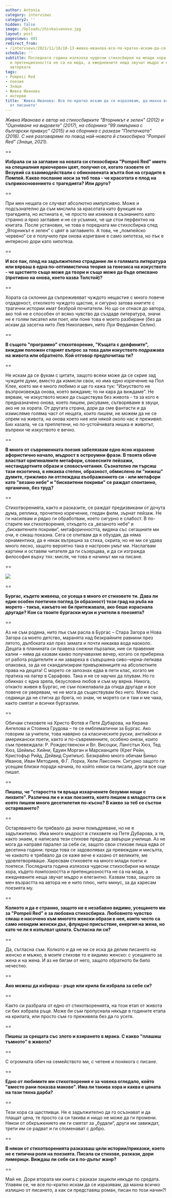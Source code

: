 ```yaml
---
author: Antonia
category: interviews
category2: ''
hidden: false
image: /Uploads/zhivkaivanova.jpg
layout: post
pageviews: 401
redirect_from:
- /interviews/2021/11/18/10-13-живка-иванова-все-по-кратко-искам-да-се-изразявам-да-махна-всичко-излишно-от-писането
schedule: ''
subtitle: Последната година излязоха чудесни стихосбирки на млади хора, където помпозността
  и претенциозността не са на мода, а ежедневните неща звучат мъдро и елегантно, казва
  авторката
tags:
- Pompeii Red
- поезия
- Знаци
- Живка Иванова
- интервю
title: 'Живка Иванова: Все по-кратко искам да се изразявам, да махна всичко излишно
  от писането'
---
```


*Живка Иванова е автор на стихосбирките "Вторникът е зелен" (2012) и "Оценяване на видовете" (2017), на сборника "99 лимърика с български привкус" (2015) и на сборника с разкази "Плетачката" (2016). С нея разговаряме по повод най-новата й стихосбирка "Pompeii Red" (Знаци, 2021).*

\==

**Избрала си за заглавие на новата си стихосбирка "Pompeii Red" името на специалния яркочервен цвят, получил се, когато газовете от Везувий са взаимодействали с обикновената жълта боя на сградите в Помпей. Какво послание носи за теб това - че красотата е плод на съприкосновението с трагедията? Или друго?**

\==

При мен нещата се случват абсолютно импулсивно. Може и подсъзнателно да съм мислила за красотата като функция на трагедията, но истината е, че просто ми изникна в съзнанието като странно и ярко заглавие и не се усъмних, че ще стои перфектно на книгата. После установих, че това е поредната ми стихосбирка след „Вторникът е зелен“ с цвят в заглавието. А това, че „помпейско червено“ се е получило при онова изригване е само хипотеза, но пък е интересно дори като хипотеза.

\==

**И все пак, плод на задължително страдание ли е голямата литература или вярваш в една по-оптимистична теория за генезиса на изкуството - че щастието също може да твори и също може да бъде описвано (противно на онова, което казва Толстой)?**

\==

Хората са склонни да съпреживяват чуждото нещастие с много повече отдаденост, отколкото чуждото щастие, и сигурно затова книгите с трагични истории имат безброй почитатели. Но що се отнася до автора, ако той не е способен от всяко чувство да създаде литература, значи не е голям писател или поет, или поне това е моето разбиране (без да искам да засегна нито Лев Николаевич, нито Луи Фердинан Селин).

\==

**В същото "програмно" стихотворение, "Къщата с делфините", виждам положен старият въпрос за това дали изкуството подражава на живота или обратното. Кой отговор предпочиташ ти?**

\==

Не искам да се фукам с цитати, защото всеки може да се скрие зад чуждите думи, вместо да измисли свои, но има едно изречение на Пол Клее, което ми е много любимо и ще го кажа тук: "Изкуството не възпроизвежда онова, което виждаме; то ни кара да виждаме". Не вярвам, че изкуството може да съществува без живота - та за кого е предназначено онова, което пишем, рисуваме, сътворяваме в звуци, ако не за хората. От другата страна, дори да сме фантасти и да измисляме голяма част от нещата, които пишем, не можем да не се опрем на живота, на онова което ние или някой около нас е преживял. Бих казала, че са преплетени, но по-устойчивата нишка е животът, въпреки че изкуството е вечно.

\==

**В много от съвременната поезия забелязвам едно ясно изразено афористично начало, мъдрост в остроумни фрази. В твоята обаче властват оригиналните метафори, словесните пейзажи, нестандартните образи и словосъчетания. Съзнателно ли търсиш тази екзотична, в някаква степен, образност, обмислено ли "нижеш" думите, грижливо ли отглеждаш въображението си - или метафори като "везано небе" и "бисквитени покриви" се раждат спонтанно, органично, без труд?**

\==

Стихотворенията, както и разказите, се раждат предизвикани от дочута дума, реплика, прочетено изречение, гледан филм, зърнат пейзаж. Не ги насилвам и рядко ги обработвам, което сигурно е слабост. В по-старите ми стихотворения, откъдето са „везаното небе“ и „бисквитените покриви“, метафоричността, видяна със сегашните ми очи, е сякаш показна. Сега се опитвам да я обуздая, да няма орнаментика, да е някак вътрешна за стиха, скрита, но не ми се удава много лесно, защото вероятно така е настроен умът ми. Наслагвам картини и оставям читателя да ги съзерцава, и да си изгражда философия върху тях: мисля, че това е начинът ми на писане.

\==

![](/Uploads/pompeii-red.jpg)

\==

**Бургас, където живееш, се усеща в много от стиховете ти. Дава ли един особен поетичен поглед (и образност) този град на ръба на морето - такъв, какъвто не би притежавала, ако беше израснала другаде? Кои са твоите бургаски музи и учители в поезията?**

\==

Аз не съм родена, нито пък съм расла в Бургас – Стара Загора и Нова Загора са моето детство, маранята над безкрайните равнини през лятото, дълбоката кал през зимата и почти никаква вода наоколо. Децата в планината си правеха снежни пързалки, ние си правехме кални – няма да казвам какво получавахме вечер, когато се приберяха от работа родителите и ни завареха в съвършена сиво-черна-лепкава опаковка, за да не скандализирам привържениците на абсолютните права на децата! С морето се запознах едва в пети клас, когато ме пратиха на лагер в Сарафово. Така и не се научих да плувам. Но го обикнах с една зряла, безусловна любов и съм му вярна. Никога, откакто живея в Бургас, не съм пожелавала да отида другаде и все повече се уверявам, че не мога да съществувам без него. Може със седмици да не стигна до брега, но знам, че морето си е там и ме чака, както смятат и всички бургазлии. 

\==

Обичам стиховете на Христо Фотев и Петя Дубарова, на Керана Ангелова и Стоянка Грудова – те се емблематични за Бургас. Ако говорим за учители, това навярно са класическите руски, английски и американски поети, както и по-съвременните, особено онези, които съм превеждала: Р. Рождественски и Вл. Висоцки, Лангстън Хюз, Тед Хюз, Шеймъс Хийни, Едуин Морган и Марсианците (Крег Рейн, Кристофър Рийд, Дейвид Суитмън). Безкрайно много обичам Биньо Иванов, Иван Методиев, Ф.Г. Лорка, Хели Лаксонен. Сигурно защото ги усещам близки поради начина, по който някои са писали, други все още пишат.

\==

**Пишеш, че "старостта ти връща изхарчените безумни нощи с лихвите". Различна ли е и как поезията, която пишем в младостта си и която пишем много десетилетия по-късно? В какво за теб се състои остаряването?**

\==

Остаряването би трябвало да значи помъдряване, но не е задължително. Има много мъдрост в стиховете на Петя Дубарова, а тя, както знаем, е написала тези стихове преди да завърши училище. Аз не мога да направя паралел за себе си, защото свои стихове пиша едва от десетина години: преди това се задоволявах да превеждам и мисълта, че каквото е трябвало да се каже вече е казано от великите, ме удовлетворяваше.
Харесвам стиховете на много млади поети и поетеси. Последната година излязоха чудесни стихосбирки на млади хора, където помпозността и претенциозността не са на мода, а ежедневните неща звучат мъдро и елегантно. Казвам това, защото за мен възрастта на автора не е нито плюс, нито минус, за да харесам поезията му.

\==

**Колкото и да е странно, защото не е незабавно видимо, усещането ми за "Pompeii Red" е за любовна стихосбирка. Любовното чувство сякаш е насочено към многото женски образи в нея, които често са само невидим женски дъх, флуидно присъствие, енергия на жена, но като че ли я изпълват цялата. Съгласна ли си?** 

\==

Да, съгласна съм. Колкото и да не ни се иска да делим писането на женско и мъжко, в моите стихове то е видимо женско: с усещането за жена и на жена. И аз не бягам от него, защото обратното би било нечестно.

\==

**Ако можеш да избираш - ръце или крила би избрала за себе си?**

\==

Както си разбрала от едно от стихотворенията, на този етап от живота си бих избрала ръце. Може би съм пропуснала някъде в годините етапа на крилата, или просто съм го преживяла без да го усетя.

\==

**Пишеш за срещата със злото и взирането в мрака. С какво "плашиш тъмното" в живота?** 

\==

С огромната обич на семейството ми, с четене и понякога с писане.

\==

**Едно от любимите ми стихотворения е за човека огледало, който "вместо рани показва макове". Има ли такива хора и каква е цената на тази тяхна дарба?**

\==

Тези хора са щастливци. Не е задължително да го осъзнават и да плащат цена, те просто са си такива и нищо не може да ги промени. Някои от обкръжението им ги смятат за „будали“, други им завиждат, трети им се радват и ги споменават с добро.

\==

**В някои от стихотворенията разказваш цели истории/приказки, което не е типична роля на поезията. Писала си стихове, разкази, дори лимерици. Виждаш ли себе си в по-дълъг жанр?**

\==

Май не. Дори втората ми книга с разкази зацикли някъде по средата. Улавям се, че все по-кратко искам да се изразявам, да махна всичко излишно от писането, а как си представяш роман, писан по този начин?!